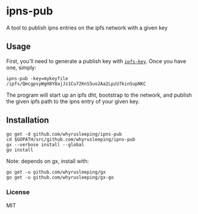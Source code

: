 # ipns-pub

A tool to publish ipns entries on the ipfs network with a given key

## Usage
First, you'll need to generate a publish key with [`ipfs-key`](https://github.com/whyrusleeping/ipfs-key).
Once you have one, simply:
```
ipns-pub -key=mykeyfile /ipfs/QmcgpsyWgH8Y8ajJz1Cu72KnS5uo2Aa2LpzU7kinSupNKC
```

The program will start up an ipfs dht, bootstrap to the network, and publish the given
ipfs path to the ipns entry of your given key.

## Installation
```
go get -d github.com/whyrusleeping/ipns-pub
cd $GOPATH/src/github.com/whyrusleeping/ipns-pub
gx --verbose install --global
go install
```

Note: depends on gx, install with:
```
go get -u github.com/whyrusleeping/gx
go get -u github.com/whyrusleeping/gx-go
```

### License
MIT
